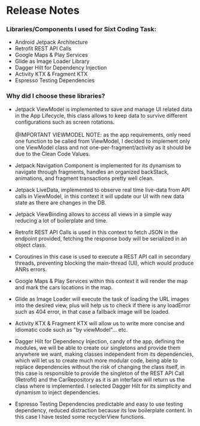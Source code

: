 # Release Notes

### Libraries/Components I used for Sixt Coding Task:

  * Android Jetpack Architecture
  * Retrofit REST API Calls
  * Google Maps & Play Services
  * Glide as Image Loader Library
  * Dagger Hilt for Dependency Injection
  * Activity KTX & Fragment KTX
  * Espresso Testing Dependencies
  
### Why did I choose these libraries?
  
  * Jetpack ViewModel is implemented to save and manage UI related data in the App Lifecycle, this class allows to keep data to survive different configurations
                      such as screen rotations. <br><br>@IMPORTANT VIEWMODEL NOTE: as the app requirements, only need one function to be called from ViewModel, I decided to implement only one
                      ViewModel class and not one-per-fragment/activity as it should be due to the Clean Code Values.<br>
                      
  * Jetpack Navigation Component is implemented for its dynamism to navigate through fragments, handles an organized backStack, animations, and fragment transactions
                      pretty well clean.
                      
  * Jetpack LiveData, implemented to observe real time live-data from API calls in ViewModel, in this context it will update our UI with new data state as there are changes in the DB.
  * Jetpack ViewBinding allows to access all views in a simple way reducing a lot of boilerplate and time.
  
  * Retrofit REST API Calls is used in this context to fetch JSON in the endpoint provided, fetching the response body will be serialized in an object class.
  
  * Coroutines in this case is used to execute a REST API call in secondary threads, preventing blocking the main-thread (UI), which would produce ANRs errors.
  
  * Google Maps & Play Services within this context it will render the map and mark the cars locations in the map.
  
  * Glide as Image Loader will execute the task of loading the URL images into the desired view, plus will help us to check if there is any loadError such as 404 error, in that case
  a fallback image will be loaded.
  
  * Activity KTX & Fragment KTX will allow us to write more concise and idiomatic code such as "by viewModel"... etc.
  
  * Dagger Hilt for Dependency Injection, candy of the app, defining the modules, we will be able to create our singletons and provide them anywhere we want, making classes independent from its dependencies,
  which will let us to create much more modular code, being able to replace dependencies without the risk of changing the class itself, in this case
  is responsible to provide the singleton of the REST API Call (Retrofit) and the CarRepository as it is an interface will return us the class where is implemented. I selected Dagger Hilt 
  for its simplicity and dynamism to inject dependencies.
  
  * Espresso Testing Dependencies predictable and easy to use testing dependency, reduced distraction because its low boilerplate content. In this case I have tested some recyclerView functions.

